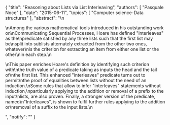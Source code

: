 {
    "title": "Reasoning about Lists via List Interleaving",
    "authors": [
        "Pasquale Noce"
    ],
    "date": "2015-06-11",
    "topics": [
        "Computer science-Data structures"
    ],
    "abstract": "\n<p>\nAmong the various mathematical tools introduced in his outstanding work on\nCommunicating Sequential Processes, Hoare has defined \"interleaves\" as the\npredicate satisfied by any three lists such that the first list may be\nsplit into sublists alternately extracted from the other two ones, whatever\nis the criterion for extracting an item from either one list or the other\nin each step.\n</p><p>\nThis paper enriches Hoare's definition by identifying such criterion with\nthe truth value of a predicate taking as inputs the head and the tail of\nthe first list. This enhanced \"interleaves\" predicate turns out to permit\nthe proof of equalities between lists without the need of an induction.\nSome rules that allow to infer \"interleaves\" statements without induction,\nparticularly applying to the addition or removal of a prefix to the input\nlists, are also proven. Finally, a stronger version of the predicate, named\n\"Interleaves\", is shown to fulfil further rules applying to the addition or\nremoval of a suffix to the input lists.\n</p>",
    "notify": ""
}